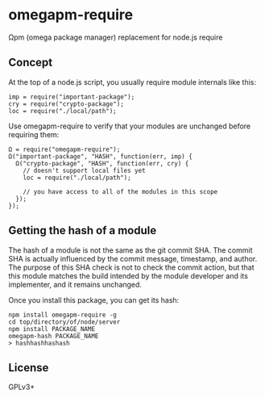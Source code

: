 # omegapm-require

Ωpm (omega package manager) replacement for node.js require

## Concept

At the top of a node.js script, you usually require module internals like this:

```
imp = require("important-package");
cry = require("crypto-package");
loc = require("./local/path");
```

Use omegapm-require to verify that your modules are unchanged before requiring them:

```
Ω = require("omegapm-require");
Ω("important-package", "HASH", function(err, imp) {
  Ω("crypto-package", "HASH", function(err, cry) {
    // doesn't support local files yet
    loc = require("./local/path");

    // you have access to all of the modules in this scope
  });
});
```

## Getting the hash of a module

The hash of a module is not the same as the git commit SHA. The commit SHA is actually
influenced by the commit message, timestamp, and author. The purpose of this SHA check
is not to check the commit action, but that this module matches the build intended by
the module developer and its implementer, and it remains unchanged.

Once you install this package, you can get its hash:

```
npm install omegapm-require -g
cd top/directory/of/node/server
npm install PACKAGE_NAME
omegapm-hash PACKAGE_NAME
> hashhashhashash
```

## License

GPLv3+
